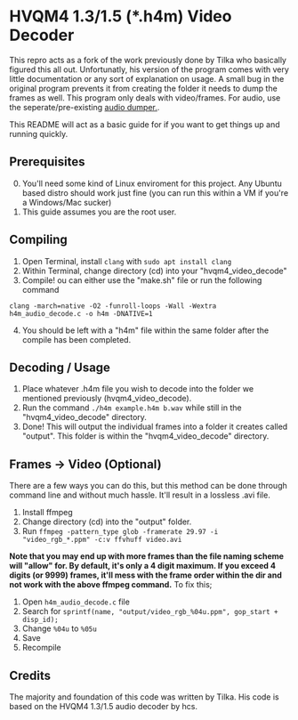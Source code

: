 # HVQM4 1.3/1.5 (*.h4m) Video Decoder

This repro acts as a fork of the work previously done by Tilka who basically figured this all out. Unfortunatly, his version of the program comes with very little documentation or any sort of explanation on usage. A small bug in the original program prevents it from creating the folder it needs to dump the frames as well.
This program only deals with video/frames. For audio, use the seperate/pre-existing [audio dumper.](https://hcs64.com/mboard/forumlong.php?showthread=20147).

This README will act as a basic guide for if you want to get things up and running quickly.

## Prerequisites
00. You'll need some kind of Linux enviroment for this project. Any Ubuntu based distro should work just fine (you can run this within a VM if you're a Windows/Mac sucker)
01. This guide assumes you are the root user.

## Compiling
01. Open Terminal, install ``clang`` with ```sudo apt install clang```
02. Within Terminal, change directory (cd) into your "hvqm4_video_decode"
03. Compile! ou can either use the "make.sh" file or run the following command

``clang -march=native -O2 -funroll-loops -Wall -Wextra h4m_audio_decode.c -o h4m -DNATIVE=1``


04. You should be left with a "h4m" file within the same folder after the compile has been completed.

## Decoding / Usage
01. Place whatever .h4m file you wish to decode into the folder we mentioned previously (hvqm4_video_decode).
02. Run the command ``./h4m example.h4m b.wav`` while still in the "hvqm4_video_decode" directory.
03. Done! This will output the individual frames into a folder it creates called "output". This folder is within the "hvqm4_video_decode" directory.

## Frames -> Video (Optional)
There are a few ways you can do this, but this method can be done through command line and without much hassle. It'll result in a lossless .avi file.

01. Install ffmpeg
02. Change directory (cd) into the "output" folder.
03. Run ```ffmpeg -pattern_type glob -framerate 29.97 -i "video_rgb_*.ppm" -c:v ffvhuff video.avi```

**Note that you may end up with more frames than the file naming scheme will "allow" for. By default, it's only a 4 digit maximum. If you exceed 4 digits (or 9999) frames, it'll mess with the frame order within the dir and not work with the above ffmpeg command.**
To fix this;
01. Open ``h4m_audio_decode.c`` file
02. Search for ``sprintf(name, "output/video_rgb_%04u.ppm", gop_start + disp_id);``
03. Change ``%04u`` to ``%05u``
04. Save
05. Recompile

## Credits
The majority and foundation of this code was written by Tilka. His code is based on the HVQM4 1.3/1.5 audio decoder by hcs.